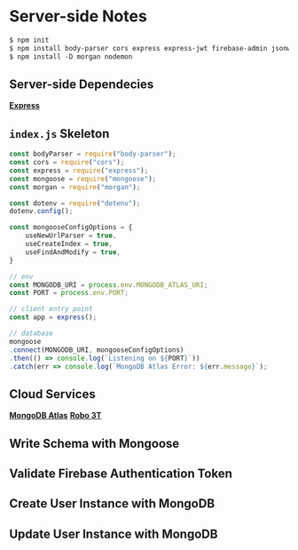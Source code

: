 # Server-side Notes

```txt
$ npm init
$ npm install body-parser cors express express-jwt firebase-admin jsonwebtoken mongoose 
$ npm install -D morgan nodemon
```

## Server-side Dependecies

**[Express](<>)**

## `index.js` Skeleton
```js
const bodyParser = require("body-parser");
const cors = require("cors");
const express = require("express");
const mongoose = require("mongoose");
const morgan = require("morgan");

const dotenv = require("dotenv");
dotenv.config();

const mongooseConfigOptions = {
	useNewUrlParser = true,
	useCreateIndex = true,
	useFindAndModify = true,
}

// env
const MONGODB_URI = process.env.MONGODB_ATLAS_URI;
const PORT = process.env.PORT;

// client entry point
const app = express();

// database
mongoose
.connect(MONGODB_URI, mongooseConfigOptions)
.then(() => console.log(`Listening on ${PORT}`))
.catch(err => console.log(`MongoDB Atlas Error: ${err.message}`);
```

## Cloud Services

**[MongoDB Atlas](<>)**
**[Robo 3T](<>)**

## Write Schema with Mongoose

## Validate Firebase Authentication Token

## Create User Instance with MongoDB

## Update User Instance with MongoDB

